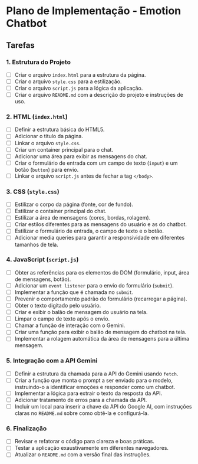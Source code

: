 # Plano de Implementação - Emotion Chatbot

## Tarefas

### 1. Estrutura do Projeto
- [ ] Criar o arquivo `index.html` para a estrutura da página.
- [ ] Criar o arquivo `style.css` para a estilização.
- [ ] Criar o arquivo `script.js` para a lógica da aplicação.
- [ ] Criar o arquivo `README.md` com a descrição do projeto e instruções de uso.

### 2. HTML (`index.html`)
- [ ] Definir a estrutura básica do HTML5.
- [ ] Adicionar o título da página.
- [ ] Linkar o arquivo `style.css`.
- [ ] Criar um container principal para o chat.
- [ ] Adicionar uma área para exibir as mensagens do chat.
- [ ] Criar o formulário de entrada com um campo de texto (`input`) e um botão (`button`) para envio.
- [ ] Linkar o arquivo `script.js` antes de fechar a tag `</body>`.

### 3. CSS (`style.css`)
- [ ] Estilizar o corpo da página (fonte, cor de fundo).
- [ ] Estilizar o container principal do chat.
- [ ] Estilizar a área de mensagens (cores, bordas, rolagem).
- [ ] Criar estilos diferentes para as mensagens do usuário e as do chatbot.
- [ ] Estilizar o formulário de entrada, o campo de texto e o botão.
- [ ] Adicionar media queries para garantir a responsividade em diferentes tamanhos de tela.

### 4. JavaScript (`script.js`)
- [ ] Obter as referências para os elementos do DOM (formulário, input, área de mensagens, botão).
- [ ] Adicionar um `event listener` para o envio do formulário (`submit`).
- [ ] Implementar a função que é chamada no `submit`.
- [ ] Prevenir o comportamento padrão do formulário (recarregar a página).
- [ ] Obter o texto digitado pelo usuário.
- [ ] Criar e exibir o balão de mensagem do usuário na tela.
- [ ] Limpar o campo de texto após o envio.
- [ ] Chamar a função de interação com o Gemini.
- [ ] Criar uma função para exibir o balão de mensagem do chatbot na tela.
- [ ] Implementar a rolagem automática da área de mensagens para a última mensagem.

### 5. Integração com a API Gemini
- [ ] Definir a estrutura da chamada para a API do Gemini usando `fetch`.
- [ ] Criar a função que monta o prompt a ser enviado para o modelo, instruindo-o a identificar emoções e responder como um chatbot.
- [ ] Implementar a lógica para extrair o texto da resposta da API.
- [ ] Adicionar tratamento de erros para a chamada da API.
- [ ] Incluir um local para inserir a chave da API do Google AI, com instruções claras no `README.md` sobre como obtê-la e configurá-la.

### 6. Finalização
- [ ] Revisar e refatorar o código para clareza e boas práticas.
- [ ] Testar a aplicação exaustivamente em diferentes navegadores.
- [ ] Atualizar o `README.md` com a versão final das instruções.

